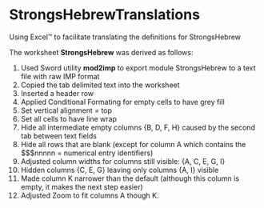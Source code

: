 # StrongsHebrewTranslations
Using Excel™ to facilitate translating the definitions for StrongsHebrew

The worksheet **StrongsHebrew** was derived as follows:
1. Used Sword utility **mod2imp** to export module StrongsHebrew to a text file with raw IMP format
2. Copied the tab delimited text into the worksheet
3. Inserted a header row
4. Applied Conditional Formating for empty cells to have grey fill
5. Set vertical alignment = top
6. Set all cells to have line wrap
7. Hide all intermediate empty columns {B, D, F, H} caused by the second tab between text fields
8. Hide all rows that are blank (except for column A which contains the $$$nnnnn = numerical entry identifiers)
9. Adjusted column widths for columns still visible: {A, C, E, G, I}
10. Hidden columns {C, E, G} leaving only columns {A, I} visible
11. Made column K narrower than the default (although this column is empty, it makes the next step easier)
12. Adjusted Zoom to fit columns A though K.
